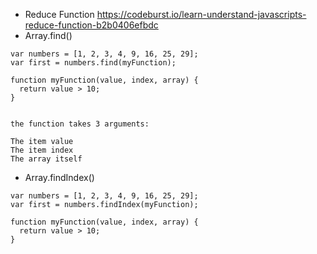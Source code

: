 - Reduce Function 
https://codeburst.io/learn-understand-javascripts-reduce-function-b2b0406efbdc
- Array.find()
```
var numbers = [1, 2, 3, 4, 9, 16, 25, 29];
var first = numbers.find(myFunction);

function myFunction(value, index, array) {
  return value > 10;
}


the function takes 3 arguments:

The item value
The item index
The array itself
```
- Array.findIndex()
```
var numbers = [1, 2, 3, 4, 9, 16, 25, 29];
var first = numbers.findIndex(myFunction);

function myFunction(value, index, array) {
  return value > 10;
}
```
